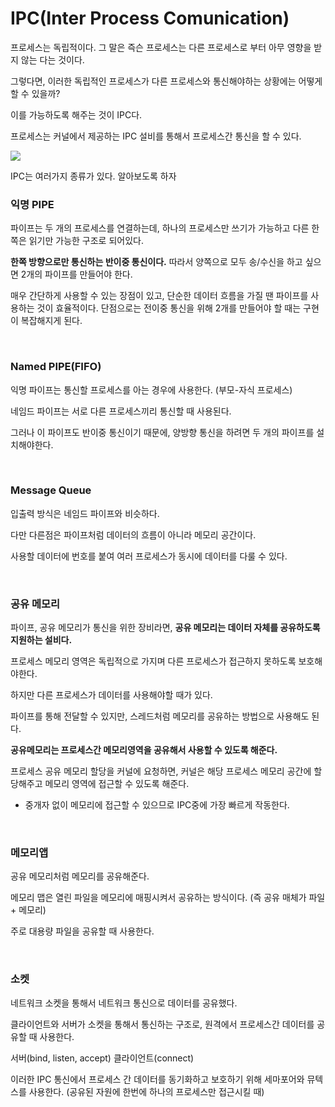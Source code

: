# IPC(Inter Process Comunication)


프로세스는 독립적이다. 그 말은 즉슨 프로세스는 다른 프로세스로 부터 아무 영향을 받지 않는 다는 것이다.

그렇다면, 이러한 독립적인 프로세스가 다른 프로세스와 통신해야하는 상황에는 어떻게 할 수 있을까?

이를 가능하도록 해주는 것이 IPC다.

프로세스는 커널에서 제공하는 IPC 설비를 통해서 프로세스간 통신을 할 수 있다.



![](https://camo.githubusercontent.com/0831672a89dcda8f8d351b42614af3991fd701381fdd94b32950c6bded355eb2/68747470733a2f2f74312e6461756d63646e2e6e65742f6366696c652f746973746f72792f393944423843343935433443353730343137)


IPC는 여러가지 종류가 있다. 알아보도록 하자

### 익명 PIPE

파이프는 두 개의 프로세스를 연결하는데, 하나의 프로세스만 쓰기가 가능하고 다른 한쪽은 읽기만 가능한 구조로 되어있다.

**한쪽 방향으로만 통신하는 반이중 통신이다.** 따라서 양쪽으로 모두 송/수신을 하고 싶으면 2개의 파이프를 만들어야 한다.

매우 간단하게 사용할 수 있는 장점이 있고, 단순한 데이터 흐름을 가질 땐 파이프를 사용하는 것이 효율적이다. 단점으로는 전이중 통신을 위해 2개를 만들어야 할 때는 구현이 복잡해지게 된다.

<br>

### Named PIPE(FIFO)

익명 파이프는 통신할 프로세스를 아는 경우에 사용한다. (부모-자식 프로세스)

네임드 파이프는 서로 다른 프로세스끼리 통신할 때 사용된다.

그러나 이 파이프도 반이중 통신이기 때문에, 양방향 통신을 하려면 두 개의 파이프를 설치해야한다.


<br>

### Message Queue


입출력 방식은 네임드 파이프와 비슷하다.

다만 다른점은 파이프처럼 데이터의 흐름이 아니라 메모리 공간이다.

사용할 데이터에 번호를 붙여 여러 프로세스가 동시에 데이터를 다룰 수 있다.

<br>

### 공유 메모리

파이프, 공유 메모리가 통신을 위한 장비라면, **공유 메모리는 데이터 자체를 공유하도록 지원하는 설비다.**

프로세스 메모리 영역은 독립적으로 가지며 다른 프로세스가 접근하지 못하도록 보호해야한다.

하지만 다른 프로세스가 데이터를 사용해야할 때가 있다.

파이프를 통해 전달할 수 있지만, 스레드처럼 메모리를 공유하는 방법으로 사용해도 된다.

**공유메모리는 프로세스간 메모리영역을 공유해서 사용할 수 있도록 해준다.**

프로세스 공유 메모리 할당을 커널에 요청하면, 커널은 해당 프로세스 메모리 공간에 할당해주고 메모리 영역에 접근할 수 있도록 해준다.

- 중개자 없이 메모리에 접근할 수 있으므로 IPC중에 가장 빠르게 작동한다.

<br>

### 메모리앱

공유 메모리처럼 메모리를 공유해준다.

메모리 맵은 열린 파일을 메모리에 매핑시켜서 공유하는 방식이다. (즉 공유 매체가 파일 + 메모리)

주로 대용량 파일을 공유할 때 사용한다.

<br>

### 소켓

네트워크 소켓을 통해서 네트워크 통신으로 데이터를 공유했다.

클라이언트와 서버가 소켓을 통해서 통신하는 구조로, 원격에서 프로세스간 데이터를 공유할 때 사용한다.

서버(bind, listen, accept) 클라이언트(connect)

이러한 IPC 통신에서 프로세스 간 데이터를 동기화하고 보호하기 위해 세마포어와 뮤텍스를 사용한다. (공유된 자원에 한번에 하나의 프로세스만 접근시킬 때)





